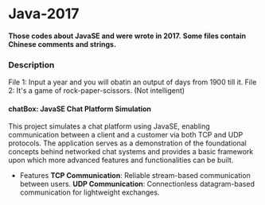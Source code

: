 # Java-2017

**Those codes about JavaSE and were wrote in 2017.**
**Some files contain Chinese comments and strings.**

### Description
File 1: Input a year and you will obatin an output of days from 1900 till it.
File 2: It's a game of rock-paper-scissors. (Not intelligent)

#### chatBox: JavaSE Chat Platform Simulation
This project simulates a chat platform using JavaSE, enabling communication between a client and a customer via both TCP and UDP protocols. The application serves as a demonstration of the foundational concepts behind networked chat systems and provides a basic framework upon which more advanced features and functionalities can be built.
* Features
**TCP Communication**: Reliable stream-based communication between users.
**UDP Communication**: Connectionless datagram-based communication for lightweight exchanges. 
